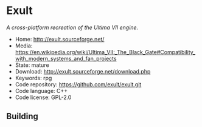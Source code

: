 # Exult

_A cross-platform recreation of the Ultima VII engine._

- Home: http://exult.sourceforge.net/
- Media: <https://en.wikipedia.org/wiki/Ultima_VII:_The_Black_Gate#Compatibility_with_modern_systems_and_fan_projects>
- State: mature
- Download: http://exult.sourceforge.net/download.php
- Keywords: rpg
- Code repository: https://github.com/exult/exult.git
- Code language: C++
- Code license: GPL-2.0

## Building

